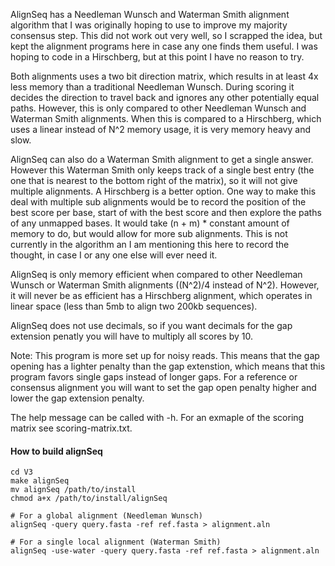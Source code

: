 AlignSeq has a Needleman Wunsch and Waterman Smith alignment algorithm
  that I was originally hoping to use to improve my majority consensus
  step. This did not work out very well, so I scrapped the idea, but
  kept the alignment programs here in case any one finds them useful. I
  was hoping to code in a Hirschberg, but at this point I have no reason
  to try.

Both alignments uses a two bit direction matrix, which results in at
  least 4x less memory than a traditional Needleman Wunsch. During
  scoring it decides the direction to travel back and ignores any other
  potentially equal paths. However, this is only compared to other
  Needleman Wunsch and Waterman Smith alignments. When this is compared
  to a Hirschberg, which uses a linear instead of N^2 memory usage, it
  is very memory heavy and slow.

AlignSeq can also do a Waterman Smith alignment to get a single answer.
  However this Waterman Smith only keeps track of a single best entry
  (the one that is nearest to the bottom right of the matrix), so it
  will not give multiple alignments. A Hirschberg is a better option.
  One way to make this deal with multiple sub alignments would be to
  record the position of the best score per base, start of with the best
  score and then explore the paths of any unmapped bases. It would take
  (n + m) * constant amount of memory to do, but would allow for more
  sub alignments. This is not currently in the algorithm an I am
  mentioning this here to record the thought, in case I or any one else
  will ever need it.

AlignSeq is only memory efficient when compared to other Needleman
  Wunsch or Waterman Smith alignments ((N^2)/4 instead of N^2). However,
  it will never be as efficient has a Hirschberg alignment, which
  operates in linear space (less than 5mb to align two 200kb sequences).

AlignSeq does not use decimals, so if you want decimals for the gap
  extension penatly you will have to multiply all scores by 10.

Note: This program is more set up for noisy reads. This means that the
  gap opening has a lighter penalty than the gap extenstion, which means
  that this program favors single gaps instead of longer gaps. For a
  reference or consensus alignment you will want to set the gap open
  penalty higher and lower the gap extension penalty.

The help message can be called with -h. For an exmaple of the scoring
  matrix see scoring-matrix.txt.

#### How to build alignSeq

```
cd V3
make alignSeq
mv alignSeq /path/to/install
chmod a+x /path/to/install/alignSeq

# For a global alignment (Needleman Wunsch)
alignSeq -query query.fasta -ref ref.fasta > alignment.aln

# For a single local alignment (Waterman Smith)
alignSeq -use-water -query query.fasta -ref ref.fasta > alignment.aln
```
